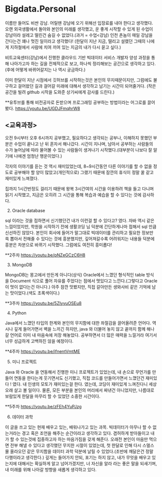 # Bigdata.Personal

이름만 들어도 비싼 강남. 어릴땐 강남에 오기 위해선 입장료를 내야 한다고 생각했다.
오랜 외국생활에서 돌아와 본인의 미래를 생각했고, 운 좋게 시작할 수 있게 된 수업이 강남이라 설레고 떨린건 숨길 수 없었다.(과거 = 수업<강남)
인천 촌놈이 매일 강남을 간다는건 꽤나 멋진 일이라고 생각했다! (한달이 지난 지금, 떨리고 설렜던 그때의 나에게 지하철에서 사람에 치여 끼여 있는 지금의 내가 다시 묻고 싶다.)

비트교육센터(강남)에서 진행한 클라우드 기반 빅데이터 서비스 개발자 양성 과정을 통해 나아가고자 하는 길을 전체적으로 보고, 하나씩 정리해보는 공간으로 생각하고 있다.
(후에 어떻게 바뀌어갈지는 나 역시 궁금하다.)

이미 한달이 지난 시점에서 깃허브를 시작하는것은 본인의 무지때문이지만, 그럼에도 불구하고 걸어왔던 길과 걸어갈 미래에 대해서 생각하고 남기는 시간이 되어줄거다.
(작은 공간을 빌려 github 시작을 도와준 상기씨에게 감사를 드린다.)



**유투브를 통해 비전공자로 돈받으며 프로그래밍 공부하는 방법이라는 어그로를 끌어봤다.
https://youtu.be/UGDJFmqhrW8

## <교육과정>
오전 9시부터 오후 6시까지 공부했고, 필요하다고 생각되는 공부나, 이해하지 못했던 부분은 수업이 끝나고 난 뒤 혼자서 해나갔다. 
시간이 지나며, 남아서 공부하는 사람들의 수가 늘어남에 따라 물어볼 수 있는 사람들이 생겨나기 시작했다.(대부분이 나보다 잘 알기에 나에겐 엄청난 행운이었다.)

각자의 이야기를 듣는 것 역시 재미있었는데, 
8~9시간동안 다른 이야기를 할 수 없을 정도로 공부해야 할 양이 많았고(개인적으로) 
그랬기 때문에 잠깐의 휴식이 정말 꿀 같고 재미있게 느껴졌다.

집까지 1시간반정도 걸리기 때문에 왕복 3시간여의 시간을 이용하려 책을 들고 다니며 읽기 시작했고, 지금은 오히려 그 시간을 통해 복습과 예습을 할 수 있다는 것에 감사하다.




2. Oracle database

sql 이라는 것을 접하면서 신기했던건 내가 이런걸 할 수 있다고? 였다.
자바 역시 같은 느낌이었지만, 학원을 시작하기 전에 생활코딩 님 덕분에 간단하게나마 접해서 sql 만큼 신선하진 않았다.
본인이 회사에 들어가 말그대로 빅데이터를 관리하고 필요한 정보만 쏙 뽑아서 전해줄 수 있다는 것에 흥분했지만,
깊어져갈수록 어려워지는 내용들 덕분에 흥분은 차분으로 바뀌기 시작했다.
그럼에도 여전히 흥미롭다!

**2주차
https://youtu.be/pNZeGCzC6H8

3. MongoDB

MongoDB는 몽고에서 만든게 아니다(상식)
Oracle에서 느꼈던 형식적인 table 방식을 Document 식으로 풀어 자유를 주었다는 점에서 멋있다고 느낀다.(그렇다고 Oracle 이 멋이 없다는건 아니다.)
아주 잠깐 맛봤지만, 직접 갈아만든 생와사비 같은 기억에 남는 맛이었다.(색도 초록색이다.)

**3주차
https://youtu.be/5ZIyvuOSEu8
 
4. Python

Java에서 느꼈던 타입의 한계와 본인의 무지함에 대한 좌절감을 끌어올려준 언어다.
역시나 깊게 들어가면서 벽을 느끼긴 하지만, java 와 더불어 놓지 않고 끝까지 함께 해나갈 언어로 이미 내 마음속에 저장 해놓았다.
공부하면서 더 많은 매력을 느낄거라 여기서 너무 성급하게 고백하진 않을 예정이다.

**4주차
https://youtu.be/ifnentVmtME

5. 미니 프로젝트

Java 와 Oracle 을 연동해서 진행한 미니 프로젝트가 있었는데, 내 손으로 무언가를 만들어 연동을 한다는게 웃기면서도 신기했고,
직접 코드를 만들어가면서 느꼈던건 재미있다 ! 였다.
내 인생의 모토가 재미있는걸 한다. 였는데, 코딩이 재미있게 느껴진다니 세상 오래 살고 볼 일이다.
물론, 모든 부분을 본인의 머리에서 짜낸건 아니었지만, 나름대로 보람있게 한달을 마무리 할 수 있었던 소중한 시간이다.

**5주차
https://youtu.be/zFEh4YuPJzg

6. 데이터 과학

이 글을 쓰고 있는 현재 배우고 있는, 배워나가고 있는 과목.
빅데이터가 아무나 할 수 없는거라는 경고 혹은 조언을 해주는 순간이라고 생각하고 있다.
겸허하게 받아들이고 내가 할 수 있는것에 집중하고자 하는 마음가짐을 갖게 해준다.
오래전 본인이 마음만 먹으면 전부 해낼 수 있다고 생각했던 무지한 시절이 있었는데,
첫 한달로 인해 다시 스멀스물 올라오던 같은 무지함을 데이터 과학 덕분에 날릴 수 있었다.(초반에 깨달은건 정말 다행이라고 생각한다.)
깊게는 들어가지 안되, 포기는 하지 않고, 내가 무엇을 배우고 있는지에 대해서는 확실하게 알고 넘어가겠지만,
너 자신을 알라 
라는 좋은 말을 되새기며, 내 미래를 위해 나아갈 방향을 새롭게 생각하고 있다.
 
